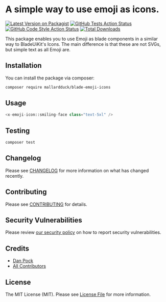 # A simple way to use emoji as icons.

[![Latest Version on Packagist](https://img.shields.io/packagist/v/mallardduck/blade-emoji-icons.svg?style=flat-square)](https://packagist.org/packages/mallardduck/blade-emoji-icons)
[![GitHub Tests Action Status](https://img.shields.io/github/workflow/status/mallardduck/blade-emoji-icons/run-tests?label=tests)](https://github.com/mallardduck/blade-emoji-icons/actions?query=workflow%3Arun-tests+branch%3Amain)
[![GitHub Code Style Action Status](https://img.shields.io/github/workflow/status/mallardduck/blade-emoji-icons/Check%20&%20fix%20styling?label=code%20style)](https://github.com/mallardduck/blade-emoji-icons/actions?query=workflow%3A"Check+%26+fix+styling"+branch%3Amain)
[![Total Downloads](https://img.shields.io/packagist/dt/mallardduck/blade-emoji-icons.svg?style=flat-square)](https://packagist.org/packages/mallardduck/blade-emoji-icons)

This package enables you to use Emoji as blade components in a similar way to BladeUiKit's Icons.
The main difference is that these are not SVGs, but simple text as all Emoji are.

## Installation

You can install the package via composer:

```bash
composer require mallardduck/blade-emoji-icons
```

## Usage

```php
<x-emoji-icon::smiling-face class="text-5xl" />
```

## Testing

```bash
composer test
```

## Changelog

Please see [CHANGELOG](CHANGELOG.md) for more information on what has changed recently.

## Contributing

Please see [CONTRIBUTING](.github/CONTRIBUTING.md) for details.

## Security Vulnerabilities

Please review [our security policy](../../security/policy) on how to report security vulnerabilities.

## Credits

- [Dan Pock](https://github.com/mallardduck)
- [All Contributors](../../contributors)

## License

The MIT License (MIT). Please see [License File](LICENSE.md) for more information.
